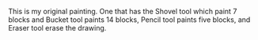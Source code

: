 This is my original painting. One that has the Shovel tool which paint 7 blocks and Bucket tool paints 14 blocks, Pencil tool paints five blocks, and Eraser tool erase the drawing.
